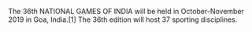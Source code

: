 The 36th NATIONAL GAMES OF INDIA will be held in October-November 2019 in Goa, India.[1] The 36th edition will host 37 sporting disciplines.
